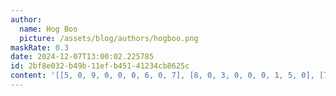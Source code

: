```yaml
---
author:
  name: Hog Boo
  picture: /assets/blog/authors/hogboo.png
maskRate: 0.3
date: 2024-12-07T13:00:02.225785
id: 2bf8e032-b49b-11ef-b451-41234cb8625c
content: '[[5, 0, 9, 0, 0, 0, 6, 0, 7], [8, 0, 3, 0, 0, 0, 1, 5, 0], [7, 0, 6, 2, 8, 0, 4, 3, 0], [0, 0, 8, 3, 0, 2, 7, 4, 5], [3, 5, 2, 8, 4, 7, 9, 1, 6], [4, 7, 0, 5, 6, 0, 3, 0, 8], [6, 3, 5, 0, 7, 8, 2, 9, 4], [1, 0, 7, 9, 2, 0, 5, 6, 3], [2, 0, 4, 6, 5, 3, 8, 0, 1]]'
---
```

